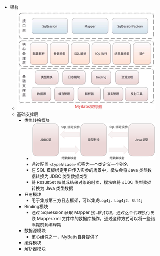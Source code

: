 - 架构
	- ![Mybatis三层架构](../assets/image_1703605464268_0.png)
	- 基础支撑层
		- 类型转换模块
			- ![类型转换模块](../assets/image_1703645698557_0.png)
			- 通过配置 `<typeAliase>` 标签为一个类定义一个别名
			- 在 SQL 模板绑定用户传入实参的场景中，模块会将 Java 类型数据转换为 JDBC 类型数据类型
			- 将 ResultSet 映射成结果对象的时候，模块会将 JDBC 类型数据转换为 Java 类型数据
		- 日志模块
			- 用于集成第三方日志框架，可以集成`Log4j`、`Log4j2`、`Slf4j`
		- Binding模块
			- 通过 SqlSession 获取 Mapper 接口的代理，通过这个代理执行关联 Mapper.xml 文件中的数据库操作。通过这种方式可以将一些错误提前到编译期
		- 数据源模块
			- 核心组件之一，MyBatis自身提供了
		- 缓存模块
		- 解析器模块